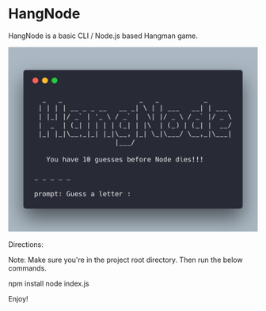 # HangNode

HangNode is a basic CLI / Node.js based Hangman game.

![](./images/hangnode.png)

Directions:

Note: Make sure you're in the project root directory. Then run the below commands.

npm install
node index.js

Enjoy!